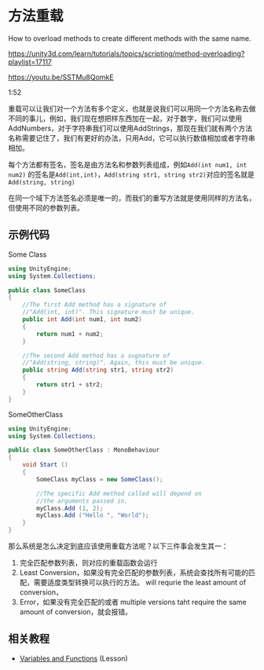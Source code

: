 # 方法重载

How to overload methods to create different methods with the same name.

https://unity3d.com/learn/tutorials/topics/scripting/method-overloading?playlist=17117

https://youtu.be/SSTMu8QomkE

1:52

重载可以让我们对一个方法有多个定义，也就是说我们可以用同一个方法名称去做不同的事儿，例如，我们现在想把样东西加在一起，对于数字，我们可以使用AddNumbers，对于字符串我们可以使用AddStrings，那现在我们就有两个方法名称需要记住了，我们有更好的办法，只用Add，它可以执行数值相加或者字符串相加。

每个方法都有签名，签名是由方法名和参数列表组成，例如`Add(int num1, int num2)` 的签名是`Add(int,int)`，`Add(string str1, string str2)`对应的签名就是 `Add(string, string)`

在同一个域下方法签名必须是唯一的，而我们的重写方法就是使用同样的方法名，但使用不同的参数列表。

## 示例代码

Some Class

```cs
using UnityEngine;
using System.Collections;

public class SomeClass
{
    //The first Add method has a signature of
    //"Add(int, int)". This signature must be unique.
    public int Add(int num1, int num2)
    {
        return num1 + num2;
    }

    //The second Add method has a sugnature of
    //"Add(string, string)". Again, this must be unique.
    public string Add(string str1, string str2)
    {
        return str1 + str2;
    }
}
```

SomeOtherClass

```cs
using UnityEngine;
using System.Collections;

public class SomeOtherClass : MonoBehaviour
{
    void Start ()
    {
        SomeClass myClass = new SomeClass();

        //The specific Add method called will depend on
        //the arguments passed in.
        myClass.Add (1, 2);
        myClass.Add ("Hello ", "World");
    }
}

```


那么系统是怎么决定到底应该使用重载方法呢？以下三件事会发生其一：

1. 完全匹配参数列表，则对应的重载函数会运行
2. Least Conversion，如果没有完全匹配的参数列表，系统会查找所有可能的匹配，需要适度类型转换可以执行的方法。 will requrie the least amount of conversion，
3. Error，如果没有完全匹配的或者 multiple versions taht require the same amount of conversion，就会报错。


## 相关教程

* [Variables and Functions](https://unity3d.com/learn/tutorials/topics/scripting/variables-and-functions) (Lesson)